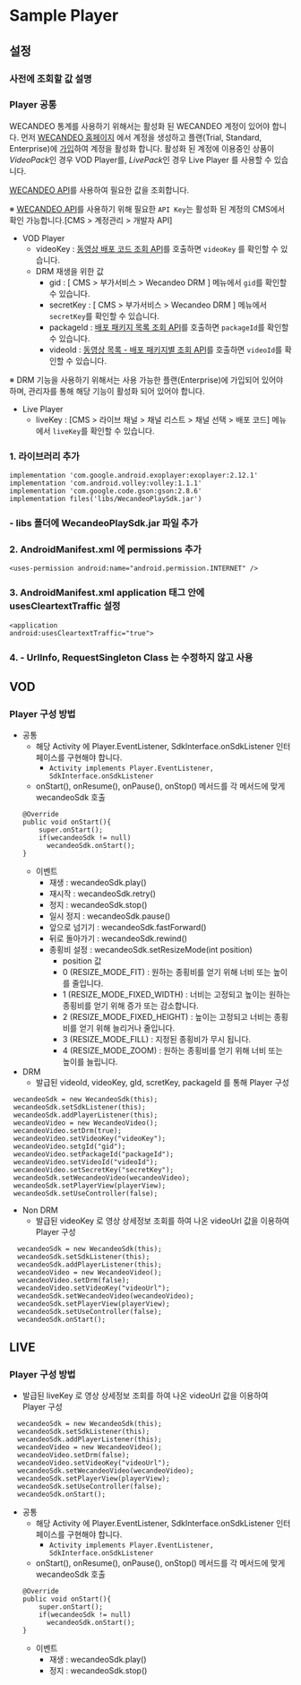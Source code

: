 # Sample Player

## **설정**

### 사전에 조회할 값 설명
### Player 공통
WECANDEO 통계를 사용하기 위해서는 활성화 된 WECANDEO 계정이 있어야 합니다.
먼저 [WECANDEO 홈페이지](https://www.wecandeo.com/) 에서 계정을 생성하고 플랜(Trial, Standard, Enterprise)에 [가입](https://www.wecandeo.com/pricing/videopack/edition/)하여 계정을 활성화 합니다.
활성화 된 계정에 이용중인 상품이 *VideoPack*인 경우 VOD Player를, *LivePack*인 경우 Live Player 를 사용할 수 있습니다.

[WECANDEO API](https://support.wecandeo.com/#apis)를 사용하여 필요한 값을 조회합니다.

※ [WECANDEO API](https://support.wecandeo.com/#apis)를 사용하기 위해 필요한 `API Key`는 활성화 된 계정의 CMS에서 확인 가능합니다.[CMS > 계정관리 > 개발자 API]

- VOD Player
  - videoKey : [동영상 배포 코드 조회 API](https://support.wecandeo.com/reference/videopack-api-video-data-retrieve-video-pub-code)를 호출하면 `videoKey` 를 확인할 수 있습니다.
  - DRM 재생을 위한 값
    - gid : [ CMS > 부가서비스 > Wecandeo DRM ] 메뉴에서 `gid`를 확인할 수 있습니다.
    - secretKey : [ CMS > 부가서비스 > Wecandeo DRM ] 메뉴에서 `secretKey`를 확인할 수 있습니다.
    - packageId : [배포 패키지 목록 조회 API](https://support.wecandeo.com/reference/videopack-api-package-package-list)를 호출하면 `packageId`를 확인할 수 있습니다.
    - videoId : [동영상 목록 - 배포 패키지별 조회 API](https://support.wecandeo.com/reference/videopack-api-video-data-retrieve-video-list-package)를 호출하면 `videoId`를 확인할 수 있습니다.

※ DRM 기능을 사용하기 위해서는 사용 가능한 플랜(Enterprise)에 가입되어 있어야 하며, 관리자를 통해 해당 기능이 활성화 되어 있어야 합니다.

- Live Player
  - liveKey : [CMS > 라이브 채널 > 채널 리스트 > 채널 선택 > 배포 코드] 메뉴에서 `liveKey`를 확인할 수 있습니다.

### 1. 라이브러리 추가
    implementation 'com.google.android.exoplayer:exoplayer:2.12.1'
    implementation 'com.android.volley:volley:1.1.1'
    implementation 'com.google.code.gson:gson:2.8.6'
    implementation files('libs/WecandeoPlaySdk.jar')

### - libs 폴더에 WecandeoPlaySdk.jar 파일 추가 

### 2. AndroidManifest.xml 에 permissions 추가
```
<uses-permission android:name="android.permission.INTERNET" />
```
### 3. AndroidManifest.xml application 태그 안에 usesCleartextTraffic 설정
```
<application
android:usesCleartextTraffic="true">
```

### 4. - UrlInfo, RequestSingleton Class 는 수정하지 않고 사용

## VOD
### Player 구성 방법
- 공통
  - 해당 Activity 에 Player.EventListener, SdkInterface.onSdkListener 인터페이스를 구현해야 합니다.
    - ```Activity implements Player.EventListener, SdkInterface.onSdkListener```
  - onStart(), onResume(), onPause(), onStop() 메서드를 각 메서드에 맞게 wecandeoSdk 호출
  ```
  @Override
  public void onStart(){
      super.onStart();
      if(wecandeoSdk != null)
        wecandeoSdk.onStart();
  }
  ``` 
  - 이벤트
    - 재생 : wecandeoSdk.play()
    - 재시작 : wecandeoSdk.retry()
    - 정지 : wecandeoSdk.stop()
    - 일시 정지 : wecandeoSdk.pause()
    - 앞으로 넘기기 : wecandeoSdk.fastForward()
    - 뒤로 돌아가기 : wecandeoSdk.rewind()
    - 종횡비 설정 : wecandeoSdk.setResizeMode(int position)
      - position 값
      - 0 (RESIZE_MODE_FIT) : 원하는 종횡비를 얻기 위해 너비 또는 높이를 줄입니다.
      - 1 (RESIZE_MODE_FIXED_WIDTH) : 너비는 고정되고 높이는 원하는 종횡비를 얻기 위해 증가 또는 감소합니다.
      - 2 (RESIZE_MODE_FIXED_HEIGHT) : 높이는 고정되고 너비는 종횡비를 얻기 위해 늘리거나 줄입니다.
      - 3 (RESIZE_MODE_FILL) : 지정된 종횡비가 무시 됩니다.
      - 4 (RESIZE_MODE_ZOOM) : 원하는 종횡비를 얻기 위해 너비 또는 높이를 늘립니다.
- DRM
  - 발급된 videoId, videoKey, gId, scretKey, packageId 를 통해 Player 구성
 ```
  wecandeoSdk = new WecandeoSdk(this);
  wecandeoSdk.setSdkListener(this);
  wecandeoSdk.addPlayerListener(this);
  wecandeoVideo = new WecandeoVideo();
  wecandeoVideo.setDrm(true);
  wecandeoVideo.setVideoKey("videoKey");
  wecandeoVideo.setgId("gid");
  wecandeoVideo.setPackageId("packageId");
  wecandeoVideo.setVideoId("videoId");
  wecandeoVideo.setSecretKey("secretKey");
  wecandeoSdk.setWecandeoVideo(wecandeoVideo);
  wecandeoSdk.setPlayerView(playerView);
  wecandeoSdk.setUseController(false);
 ```
- Non DRM
  - 발급된 videoKey 로 영상 상세정보 조회를 하여 나온 videoUrl 값을 이용하여 Player 구성
```
  wecandeoSdk = new WecandeoSdk(this);
  wecandeoSdk.setSdkListener(this);
  wecandeoSdk.addPlayerListener(this);
  wecandeoVideo = new WecandeoVideo();
  wecandeoVideo.setDrm(false);
  wecandeoVideo.setVideoKey("videoUrl");
  wecandeoSdk.setWecandeoVideo(wecandeoVideo);
  wecandeoSdk.setPlayerView(playerView);
  wecandeoSdk.setUseController(false);
  wecandeoSdk.onStart();
```

## LIVE
### Player 구성 방법
- 발급된 liveKey 로 영상 상세정보 조회를 하여 나온 videoUrl 값을 이용하여 Player 구성
```
  wecandeoSdk = new WecandeoSdk(this);
  wecandeoSdk.setSdkListener(this);
  wecandeoSdk.addPlayerListener(this);
  wecandeoVideo = new WecandeoVideo();
  wecandeoVideo.setDrm(false);
  wecandeoVideo.setVideoKey("videoUrl");
  wecandeoSdk.setWecandeoVideo(wecandeoVideo);
  wecandeoSdk.setPlayerView(playerView);
  wecandeoSdk.setUseController(false);
  wecandeoSdk.onStart();
```
- 공통
  - 해당 Activity 에 Player.EventListener, SdkInterface.onSdkListener 인터페이스를 구현해야 합니다.
    - ```Activity implements Player.EventListener, SdkInterface.onSdkListener```
  - onStart(), onResume(), onPause(), onStop() 메서드를 각 메서드에 맞게 wecandeoSdk 호출
  ```
  @Override
  public void onStart(){
      super.onStart();
      if(wecandeoSdk != null)
        wecandeoSdk.onStart();
  }
  ``` 
  - 이벤트
    - 재생 : wecandeoSdk.play()
    - 정지 : wecandeoSdk.stop()
